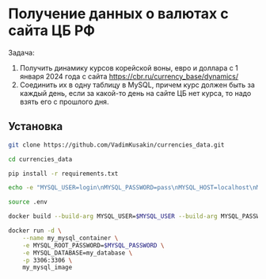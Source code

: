 # Получение данных о валютах с сайта ЦБ РФ

Задача: 
1) Получить динамику курсов корейской воны, евро и доллара с 1 января 2024 года с сайта https://cbr.ru/currency_base/dynamics/    
2) Соединить их в одну таблицу в MySQL, причем курс должен быть за каждый день, если за какой-то день на сайте ЦБ нет курса, то надо взять его с прошлого дня.  

## Установка

```bash
git clone https://github.com/VadimKusakin/currencies_data.git

cd currencies_data

pip install -r requirements.txt

echo -e "MYSQL_USER=login\nMYSQL_PASSWORD=pass\nMYSQL_HOST=localhost\nMYSQL_DATABASE=my_database" > .env

source .env

docker build --build-arg MYSQL_USER=$MYSQL_USER --build-arg MYSQL_PASSWORD=$MYSQL_PASSWORD -t my_mysql_image .

docker run -d \
    --name my_mysql_container \
    -e MYSQL_ROOT_PASSWORD=$MYSQL_PASSWORD \
    -e MYSQL_DATABASE=my_database \
    -p 3306:3306 \
    my_mysql_image
```